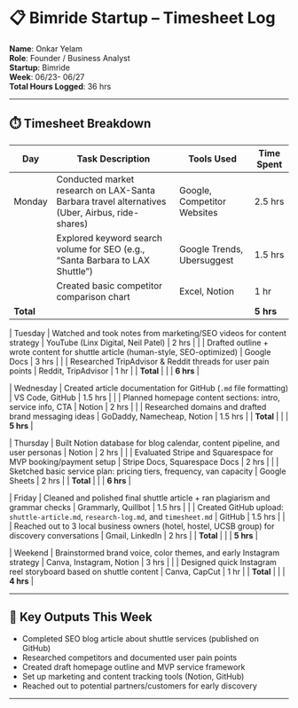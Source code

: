 # 📋 Bimride Startup – Timesheet Log  
**Name**: Onkar Yelam  
**Role**: Founder / Business Analyst  
**Startup**: Bimride  
**Week**: 06/23- 06/27  
**Total Hours Logged**: 36 hrs

---

## ⏱️ Timesheet Breakdown

| Day        | Task Description                                                                                      | Tools Used                             | Time Spent |
|------------|--------------------------------------------------------------------------------------------------------|----------------------------------------|------------|
| Monday     | Conducted market research on LAX-Santa Barbara travel alternatives (Uber, Airbus, ride-shares)         | Google, Competitor Websites            | 2.5 hrs    |
|            | Explored keyword search volume for SEO (e.g., “Santa Barbara to LAX Shuttle”)                          | Google Trends, Ubersuggest             | 1.5 hrs    |
|            | Created basic competitor comparison chart                                                              | Excel, Notion                          | 1 hr       |
| **Total**  |                                                                                                        |                                        | **5 hrs**  |

| Tuesday    | Watched and took notes from marketing/SEO videos for content strategy                                  | YouTube (Linx Digital, Neil Patel)     | 2 hrs      |
|            | Drafted outline + wrote content for shuttle article (human-style, SEO-optimized)                       | Google Docs                            | 3 hrs      |
|            | Researched TripAdvisor & Reddit threads for user pain points                                           | Reddit, TripAdvisor                    | 1 hr       |
| **Total**  |                                                                                                        |                                        | **6 hrs**  |

| Wednesday  | Created article documentation for GitHub (`.md` file formatting)                                       | VS Code, GitHub                        | 1.5 hrs    |
|            | Planned homepage content sections: intro, service info, CTA                                            | Notion                                 | 2 hrs      |
|            | Researched domains and drafted brand messaging ideas                                                   | GoDaddy, Namecheap, Notion             | 1.5 hrs    |
| **Total**  |                                                                                                        |                                        | **5 hrs**  |

| Thursday   | Built Notion database for blog calendar, content pipeline, and user personas                           | Notion                                 | 2 hrs      |
|            | Evaluated Stripe and Squarespace for MVP booking/payment setup                                         | Stripe Docs, Squarespace Docs          | 2 hrs      |
|            | Sketched basic service plan: pricing tiers, frequency, van capacity                                    | Google Sheets                          | 2 hrs      |
| **Total**  |                                                                                                        |                                        | **6 hrs**  |

| Friday     | Cleaned and polished final shuttle article + ran plagiarism and grammar checks                         | Grammarly, Quillbot                    | 1.5 hrs    |
|            | Created GitHub upload: `shuttle-article.md`, `research-log.md`, and `timesheet.md`                    | GitHub                                 | 1.5 hrs    |
|            | Reached out to 3 local business owners (hotel, hostel, UCSB group) for discovery conversations         | Gmail, LinkedIn                        | 2 hrs      |
| **Total**  |                                                                                                        |                                        | **5 hrs**  |

| Weekend    | Brainstormed brand voice, color themes, and early Instagram strategy                                    | Canva, Instagram, Notion               | 3 hrs      |
|            | Designed quick Instagram reel storyboard based on shuttle content                                       | Canva, CapCut                          | 1 hr       |
| **Total**  |                                                                                                        |                                        | **4 hrs**  |

---

## 🧠 Key Outputs This Week

- Completed SEO blog article about shuttle services (published on GitHub)
- Researched competitors and documented user pain points
- Created draft homepage outline and MVP service framework
- Set up marketing and content tracking tools (Notion, GitHub)
- Reached out to potential partners/customers for early discovery

---


